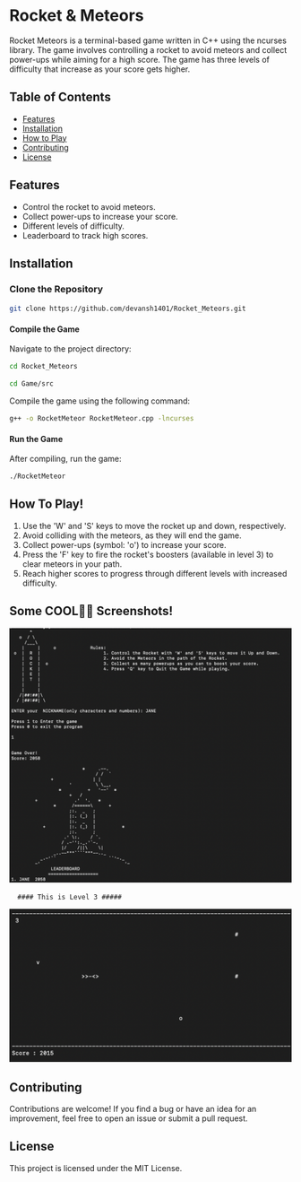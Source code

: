 # Rocket & Meteors

Rocket Meteors is a terminal-based game written in C++ using the ncurses library. The game involves controlling a rocket to avoid meteors and collect power-ups while aiming for a high score. The game has three levels of difficulty that increase as your score gets higher.

## Table of Contents
- [Features](#features)
- [Installation](#installation)
- [How to Play](#how-to-play)
- [Contributing](#contributing)
- [License](#license)

## Features

- Control the rocket to avoid meteors.
- Collect power-ups to increase your score.
- Different levels of difficulty.
- Leaderboard to track high scores.
## Installation

### Clone the Repository

```sh
git clone https://github.com/devansh1401/Rocket_Meteors.git
```
#### Compile the Game
Navigate to the project directory:
```sh
cd Rocket_Meteors
```
``` sh
cd Game/src
```
Compile the game using the following command:
``` sh
g++ -o RocketMeteor RocketMeteor.cpp -lncurses
```
#### Run the Game
After compiling, run the game:
``` sh
./RocketMeteor
```

## How To Play!
1. Use the 'W' and 'S' keys to move the rocket up and down, respectively.
2. Avoid colliding with the meteors, as they will end the game.
3. Collect power-ups (symbol: 'o') to increase your score.
4. Press the 'F' key to fire the rocket's boosters (available in level 3) to clear meteors in your path.
5. Reach higher scores to progress through different levels with increased difficulty.

## Some COOL🚀🚀 Screenshots!

![Screenshot](images/Screenshot%202023-08-28%20at%2011.51.21%20AM.png)

      #### This is Level 3 #####
![Screenshot1](images/LEVEL3.png)


## Contributing
Contributions are welcome! If you find a bug or have an idea for an improvement, feel free to open an issue or submit a pull request.

## License
This project is licensed under the MIT License.

